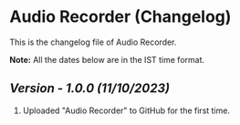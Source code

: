# Audio Recorder (Changelog)

This is the changelog file of Audio Recorder.

**Note:** All the dates below are in the IST time format.

## <i>Version - 1.0.0 (11/10/2023)</i>

1. Uploaded "Audio Recorder" to GitHub for the first time.